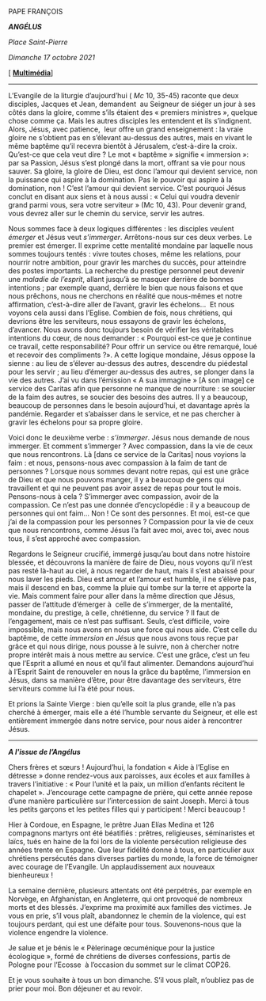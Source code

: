 PAPE FRANÇOIS

***ANGÉLUS***

*Place Saint-Pierre*

*Dimanche 17 octobre 2021*

[ **[Multimédia](http://w2.vatican.va/content/francesco/fr/events/event.dir.html/content/vaticanevents/fr/2021/10/17/angelus.html)**]

________________________

L’Evangile de la liturgie d’aujourd’hui ( *Mc* 10, 35-45) raconte que deux disciples, Jacques et Jean, demandent  au Seigneur de siéger un jour à ses côtés dans la gloire, comme s’ils étaient des « premiers ministres », quelque chose comme ça. Mais les autres disciples les entendent et ils s’indignent. Alors, Jésus, avec patience,  leur offre un grand enseignement : la vraie gloire ne s’obtient pas en s’élevant au-dessus des autres, mais en vivant le même baptême qu’il recevra bientôt à Jérusalem, c’est-à-dire la croix. Qu’est-ce que cela veut dire ? Le mot « baptême » signifie « immersion »: par sa Passion, Jésus s’est plongé dans la mort, offrant sa vie pour nous sauver. Sa gloire, la gloire de Dieu, est donc l’amour qui devient service, non la puissance qui aspire à la domination. Pas le pouvoir qui aspire à la domination, non ! C’est l’amour qui devient service. C’est pourquoi Jésus conclut en disant aux siens et à nous aussi : « Celui qui voudra devenir grand parmi vous, sera votre serviteur » (Mc 10, 43). Pour devenir grand, vous devrez aller sur le chemin du service, servir les autres.

Nous sommes face à deux logiques différentes : les disciples veulent *émerger* et Jésus veut *s’immerger*. Arrêtons-nous sur ces deux verbes. Le premier est émerger. Il exprime cette mentalité mondaine par laquelle nous sommes toujours tentés : vivre toutes choses, même les relations, pour nourrir notre ambition, pour gravir les marches du succès, pour atteindre des postes importants. La recherche du prestige personnel peut devenir une *maladie de l’esprit*, allant jusqu’à se masquer derrière de bonnes intentions ; par exemple quand, derrière le bien que nous faisons et que nous prêchons, nous ne cherchons en réalité que nous-mêmes et notre affirmation, c’est-à-dire aller de l’avant, gravir les échelons...  Et nous voyons cela aussi dans l’Eglise. Combien de fois, nous chrétiens, qui devrions être les serviteurs, nous essayons de gravir les échelons, d’avancer. Nous avons donc toujours besoin de vérifier les véritables intentions du cœur, de nous demander : « Pourquoi est-ce que je continue ce travail, cette responsabilité? Pour offrir un service ou être remarqué, loué et recevoir des compliments ?». A cette logique mondaine, Jésus oppose la sienne : au lieu de s’élever au-dessus des autres, descendre du piédestal pour les servir ; au lieu d’émerger au-dessus des autres, se plonger dans la vie des autres. J’ai vu dans l’émission « A sua immagine » [A son image] ce service des Caritas afin que personne ne manque de nourriture : se soucier de la faim des autres, se soucier des besoins des autres. Il y a beaucoup, beaucoup de personnes dans le besoin aujourd’hui, et davantage après la pandémie. Regarder et s’abaisser dans le service, et ne pas chercher à gravir les échelons pour sa propre gloire.

Voici donc le deuxième verbe : *s’immerger*. Jésus nous demande de nous immerger. Et comment s’immerger ? Avec compassion, dans la vie de ceux que nous rencontrons. Là [dans ce service de la Caritas] nous voyions la faim : et nous, pensons-nous avec compassion à la faim de tant de personnes ? Lorsque nous sommes devant notre repas, qui est une grâce de Dieu et que nous pouvons manger, il y a beaucoup de gens qui travaillent et qui ne peuvent pas avoir assez de repas pour tout le mois. Pensons-nous à cela ? S’immerger avec compassion, avoir de la compassion. Ce n’est pas une donnée d’encyclopédie : il y a beaucoup de personnes qui ont faim... Non ! Ce sont des personnes. Et moi, est-ce que j’ai de la compassion pour les personnes ? Compassion pour la vie de ceux que nous rencontrons, comme Jésus l’a fait avec moi, avec toi, avec nous tous, il s’est approché avec compassion.

Regardons le Seigneur crucifié, immergé jusqu’au bout dans notre histoire blessée, et découvrons la manière de faire de Dieu, nous voyons qu’il n’est pas resté là-haut au ciel, à nous regarder de haut, mais il s’est abaissé pour nous laver les pieds. Dieu est amour et l’amour est humble, il ne s’élève pas, mais il descend en bas, comme la pluie qui tombe sur la terre et apporte la vie. Mais comment faire pour aller dans la même direction que Jésus, passer de l’attitude d’émerger à  celle de s’immerger, de la mentalité, mondaine, du prestige, à celle, chrétienne, du service ? Il faut de l’engagement, mais ce n’est pas suffisant. Seuls, c’est difficile, voire impossible, mais nous avons en nous une force qui nous aide. C’est celle du baptême, de cette *immersion en Jésus* que nous avons tous reçue par grâce et qui nous dirige, nous pousse à le suivre, non à chercher notre propre intérêt mais à nous mettre au service. C’est une grâce, c’est un feu que l’Esprit a allumé en nous et qu’il faut alimenter. Demandons aujourd’hui à l’Esprit Saint de renouveler en nous la grâce du baptême, l’immersion en Jésus, dans sa manière d’être, pour être davantage des serviteurs, être serviteurs comme lui l’a été pour nous.

Et prions la Sainte Vierge : bien qu’elle soit la plus grande, elle n’a pas cherché à émerger, mais elle a été l’humble servante du Seigneur, et elle est entièrement immergée dans notre service, pour nous aider à rencontrer Jésus.

___________________________________________________

***A l'issue de l’Angélus***

Chers frères et sœurs ! Aujourd’hui, la fondation « Aide à l’Eglise en détresse » donne rendez-vous aux paroisses, aux écoles et aux familles à travers l’initiative : « Pour l’unité et la paix, un million d’enfants récitent le chapelet ». J’encourage cette campagne de prière, qui cette année repose d’une manière particulière sur l’intercession de saint Joseph. Merci à tous les petits garçons et les petites filles qui y participent ! Merci beaucoup !

Hier à Cordoue, en Espagne, le prêtre Juan Elías Medina et 126 compagnons martyrs ont été béatifiés : prêtres, religieuses, séminaristes et laïcs, tués en haine de la foi lors de la violente persécution religieuse des années trente en Espagne. Que leur fidélité donne à tous, en particulier aux chrétiens persécutés dans diverses parties du monde, la force de témoigner avec courage de l’Evangile. Un applaudissement aux nouveaux bienheureux !

La semaine dernière, plusieurs attentats ont été perpétrés, par exemple en Norvège, en Afghanistan, en Angleterre, qui ont provoqué de nombreux morts et des blessés. J’exprime ma proximité aux familles des victimes. Je vous en prie, s’il vous plaît, abandonnez le chemin de la violence, qui est toujours perdant, qui est une défaite pour tous. Souvenons-nous que la violence engendre la violence.

Je salue et je bénis le « Pèlerinage œcuménique pour la justice écologique », formé de chrétiens de diverses confessions, partis de Pologne pour l’Ecosse  à l’occasion du sommet sur le climat COP26.

Et je vous souhaite à tous un bon dimanche. S’il vous plaît, n’oubliez pas de prier pour moi. Bon déjeuner et au revoir.